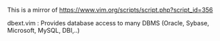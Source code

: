 This is a mirror of https://www.vim.org/scripts/script.php?script_id=356

dbext.vim : Provides database access to many DBMS (Oracle, Sybase, Microsoft, MySQL, DBI,..)
